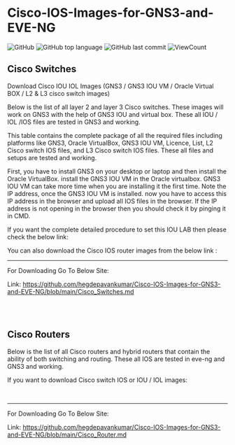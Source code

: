 # Cisco-IOS-Images-for-GNS3-and-EVE-NG

![GitHub](https://img.shields.io/github/license/hegdepavankumar/Cisco-IOS-Images-for-GNS3-and-EVE-NG?style=flat)
![GitHub top language](https://img.shields.io/github/languages/top/hegdepavankumar/Cisco-IOS-Images-for-GNS3-and-EVE-NG?style=flat)
![GitHub last commit](https://img.shields.io/github/last-commit/hegdepavankumar/Cisco-IOS-Images-for-GNS3-and-EVE-NG?style=flat)
![ViewCount](https://views.whatilearened.today/views/github/hegdepavankumar/Cisco-IOS-Images-for-GNS3-and-EVE-NG.svg?cache=remove)



## Cisco Switches 



<p>Download Cisco IOU IOL Images (GNS3 / GNS3 IOU VM / Oracle Virtual BOX / L2 & L3 cisco switch images)

Below is the list of all layer 2 and layer 3 Cisco switches. These images will work on GNS3 with the help of GNS3 IOU and virtual box. These all IOU / IOL /IOS files are tested in GNS3 and working.

This table contains the complete package of all the required files including platforms like GNS3, Oracle VirtualBox, GNS3 IOU VM, Licence, List, L2 Cisco switch IOS files, and L3 Cisco switch IOS files. These all files and setups are tested and working.

First, you have to install GNS3 on your desktop or laptop and then install the Oracle VirtualBox. install the GNS3 IOU VM in the Oracle virtualbox. GNS3 IOU VM can take more time when you are installing it the first time. Note the IP address, once the GNS3 IOU VM is installed. now you have to access this IP address in the browser and upload all IOS files in the browser. If the IP address is not opening in the browser then you should check it by pinging it in CMD.

If you want the complete detailed procedure to set this IOU LAB then please check the below link:

You can also download the Cisco IOS router images from the below link :

</p>
<hr>



For Downloading Go To Below Site: 

Link: https://github.com/hegdepavankumar/Cisco-IOS-Images-for-GNS3-and-EVE-NG/blob/main/Cisco_Switches.md



<br>
<br>






## Cisco Routers

<p>Below is the list of all Cisco routers and hybrid routers that contain the ability of both switching and routing. These all IOS are tested in eve-ng and GNS3 and working.

If you want to download Cisco switch IOS or IOU / IOL images:</p>

<br>

<hr>



For Downloading Go To Below Site: 

Link: https://github.com/hegdepavankumar/Cisco-IOS-Images-for-GNS3-and-EVE-NG/blob/main/Cisco_Router.md

